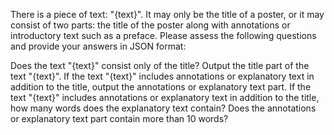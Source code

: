 There is a piece of text: "{text}". It may only be the title of a poster, or it may consist of two parts: the title of the poster along with annotations or introductory text such as a preface. Please assess the following questions and provide your answers in JSON format:

Does the text "{text}" consist only of the title?
Output the title part of the text "{text}".
If the text "{text}" includes annotations or explanatory text in addition to the title, output the annotations or explanatory text part.
If the text "{text}" includes annotations or explanatory text in addition to the title, how many words does the explanatory text contain? Does the annotations or explanatory text part contain more than 10 words?
